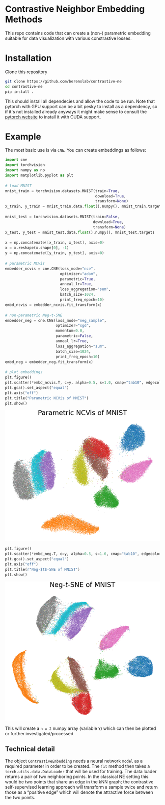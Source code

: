 # Contrastive Neighbor Embedding Methods

This repo contains code that can create a (non-) parametric embedding suitable for data
visualization with various constrastive losses.

# Installation

Clone this repository
```sh
git clone https://github.com/berenslab/contrastive-ne
cd contrastive-ne
pip install .
```

This should install all dependecies and allow the code to be run.
Note that pytorch with GPU support can be a bit pesky to install as a
dependency, so if it's not installed already anyways it might make
sense to consult the [pytorch website](https://pytorch.org) to install
it with CUDA support.

# Example

The most basic use is via `CNE`.  You can create embeddings as follows:

```python
import cne
import torchvision
import numpy as np
import matplotlib.pyplot as plt

# load MNIST
mnist_train = torchvision.datasets.MNIST(train=True,
                                         download=True, 
                                         transform=None)
x_train, y_train = mnist_train.data.float().numpy(), mnist_train.targets

mnist_test = torchvision.datasets.MNIST(train=False,
                                        download=True, 
                                        transform=None)
x_test, y_test = mnist_test.data.float().numpy(), mnist_test.targets

x = np.concatenate([x_train, x_test], axis=0)
x = x.reshape(x.shape[0], -1)
y = np.concatenate([y_train, y_test], axis=0)

# parametric NCVis 
embedder_ncvis = cne.CNE(loss_mode="nce",
                         optimizer="adam",
                         parametric=True,
                         anneal_lr=True,
                         loss_aggregation="sum",
                         batch_size=1024,
                         print_freq_epoch=10)
embd_ncvis = embedder_ncvis.fit_transform(x)

# non-parametric Neg-t-SNE
embedder_neg = cne.CNE(loss_mode="neg_sample",
                       optimizer="sgd",
                       momentum=0.0,
                       parametric=False,
                       anneal_lr=True,
                       loss_aggregation="sum",
                       batch_size=1024,
                       print_freq_epoch=10)
embd_neg = embedder_neg.fit_transform(x)

# plot embeddings
plt.figure()
plt.scatter(*embd_ncvis.T, c=y, alpha=0.5, s=1.0, cmap="tab10", edgecolor="none")
plt.gca().set_aspect("equal")
plt.axis("off")
plt.title("Parametric NCVis of MNIST")
plt.show()
```
![Parametric NCVis plot](/figures/parametric_ncvis_mnist.png "Parametric NCVis of MNIST")

```python
plt.figure()
plt.scatter(*embd_neg.T, c=y, alpha=0.5, s=1.0, cmap="tab10", edgecolor="none")
plt.gca().set_aspect("equal")
plt.axis("off")
plt.title(r"Neg-$t$-SNE of MNIST")
plt.show()
```
![Neg-t-SNE plot](/figures/negtsne_mnist.png "Neg-t-SNE of MNIST")


This will create a `n x 2` numpy array (variable `Y`) which can then be
plotted or further investigated/processed.

## Technical detail

The object `ContrastiveEmbedding` needs a neural network `model` as a
required parameter in order to be created.  The `fit` method then
takes a `torch.utils.data.DataLoader` that will be used for training.
The data loader returns a pair of two neighboring points.  In the
classical NE setting this would be two points that share an edge in
the kNN graph; the contrastive self-supervised learning approach will transform a
sample twice and return those as a “positive edge” which will denote
the attractive force between the two points.
